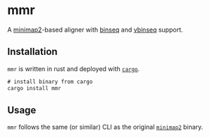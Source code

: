 # mmr

A [minimap2](https://github.com/lh3/minimap2)-based aligner with [binseq](https://github.com/noamteyssier/binseq) and [vbinseq](https://github.com/noamteyssier/vbinseq) support.

## Installation

`mmr` is written in rust and deployed with [`cargo`](https://rustup.rs/).

```rust
# install binary from cargo
cargo install mmr
```

## Usage

`mmr` follows the same (or similar) CLI as the original [`minimap2`](https://github.com/lh3/minimap2) binary.
